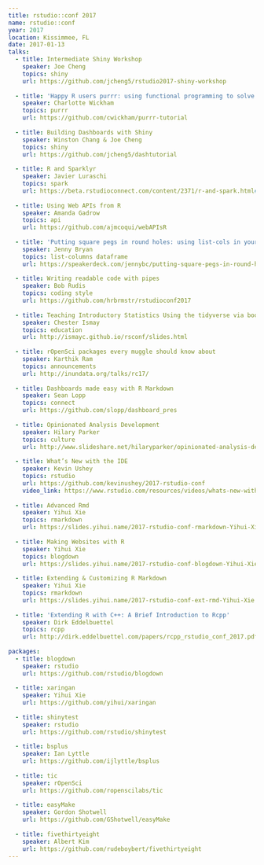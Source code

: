 ```yaml
---
title: rstudio::conf 2017
name: rstudio::conf
year: 2017
location: Kissimmee, FL
date: 2017-01-13
talks:
  - title: Intermediate Shiny Workshop
    speaker: Joe Cheng
    topics: shiny
    url: https://github.com/jcheng5/rstudio2017-shiny-workshop
    
  - title: 'Happy R users purrr: using functional programming to solve iteration problems'
    speaker: Charlotte Wickham
    topics: purrr
    url: https://github.com/cwickham/purrr-tutorial
    
  - title: Building Dashboards with Shiny
    speaker: Winston Chang & Joe Cheng
    topics: shiny
    url: https://github.com/jcheng5/dashtutorial
    
  - title: R and Sparklyr
    speaker: Javier Luraschi
    topics: spark
    url: https://beta.rstudioconnect.com/content/2371/r-and-spark.html#1
    
  - title: Using Web APIs from R
    speaker: Amanda Gadrow
    topics: api
    url: https://github.com/ajmcoqui/webAPIsR
    
  - title: 'Putting square pegs in round holes: using list-cols in your dataframe'
    speaker: Jenny Bryan
    topics: list-columns dataframe
    url: https://speakerdeck.com/jennybc/putting-square-pegs-in-round-holes-using-list-cols-in-  your-dataframe
    
  - title: Writing readable code with pipes
    speaker: Bob Rudis
    topics: coding style
    url: https://github.com/hrbrmstr/rstudioconf2017
    
  - title: Teaching Introductory Statistics Using the tidyverse via bookdown
    speaker: Chester Ismay
    topics: education
    url: http://ismayc.github.io/rsconf/slides.html
    
  - title: rOpenSci packages every muggle should know about
    speaker: Karthik Ram
    topics: announcements
    url: http://inundata.org/talks/rc17/
    
  - title: Dashboards made easy with R Markdown
    speaker: Sean Lopp
    topics: connect
    url: https://github.com/slopp/dashboard_pres
    
  - title: Opinionated Analysis Development
    speaker: Hilary Parker
    topics: culture
    url: http://www.slideshare.net/hilaryparker/opinionated-analysis-development
    
  - title: What’s New with the IDE
    speaker: Kevin Ushey
    topics: rstudio
    url: https://github.com/kevinushey/2017-rstudio-conf
    video_link: https://www.rstudio.com/resources/videos/whats-new-with-the-ide/
    
  - title: Advanced Rmd
    speaker: Yihui Xie
    topics: rmarkdown
    url: https://slides.yihui.name/2017-rstudio-conf-rmarkdown-Yihui-Xie.html#1
    
  - title: Making Websites with R
    speaker: Yihui Xie
    topics: blogdown
    url: https://slides.yihui.name/2017-rstudio-conf-blogdown-Yihui-Xie.html#1
    
  - title: Extending & Customizing R Markdown
    speaker: Yihui Xie
    topics: rmarkdown
    url: https://slides.yihui.name/2017-rstudio-conf-ext-rmd-Yihui-Xie.html#1
    
  - title: 'Extending R with C++: A Brief Introduction to Rcpp'
    speaker: Dirk Eddelbuettel
    topics: rcpp
    url: http://dirk.eddelbuettel.com/papers/rcpp_rstudio_conf_2017.pdf
    
packages:
  - title: blogdown
    speaker: rstudio
    url: https://github.com/rstudio/blogdown
    
  - title: xaringan
    speaker: Yihui Xie
    url: https://github.com/yihui/xaringan
    
  - title: shinytest
    speaker: rstudio
    url: https://github.com/rstudio/shinytest
    
  - title: bsplus
    speaker: Ian Lyttle
    url: https://github.com/ijlyttle/bsplus
    
  - title: tic
    speaker: rOpenSci
    url: https://github.com/ropenscilabs/tic
    
  - title: easyMake
    speaker: Gordon Shotwell
    url: https://github.com/GShotwell/easyMake
    
  - title: fivethirtyeight
    speaker: Albert Kim
    url: https://github.com/rudeboybert/fivethirtyeight
---
```

